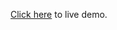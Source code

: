 <a href="https://ajay-ajaysingh.github.io/personal-portfolio/src/index.html">Click here</a> to live demo.
